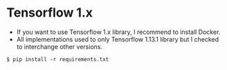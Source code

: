 # Tensorflow 1.x

- If you want to use Tensorflow 1.x library, I recommend to install Docker.
- All implementations used to only Tensorflow 1.13.1 library but I checked to interchange other versions.

```
$ pip install -r requirements.txt
```

